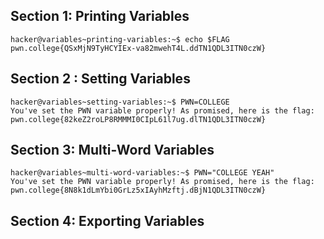 ## Section 1: Printing Variables
```
hacker@variables~printing-variables:~$ echo $FLAG
pwn.college{QSxMjN9TyHCYIEx-va82mwehT4L.ddTN1QDL3ITN0czW}
```
## Section 2 : Setting Variables 
```
hacker@variables~setting-variables:~$ PWN=COLLEGE
You've set the PWN variable properly! As promised, here is the flag:
pwn.college{82keZ2roLP8RMMMI0CIpL61l7ug.dlTN1QDL3ITN0czW}
```

## Section 3: Multi-Word Variables
```
hacker@variables~multi-word-variables:~$ PWN="COLLEGE YEAH"
You've set the PWN variable properly! As promised, here is the flag:
pwn.college{8N8k1dLmYbi0GrLz5xIAyhMzftj.dBjN1QDL3ITN0czW}
```

## Section 4: Exporting Variables
```

```
